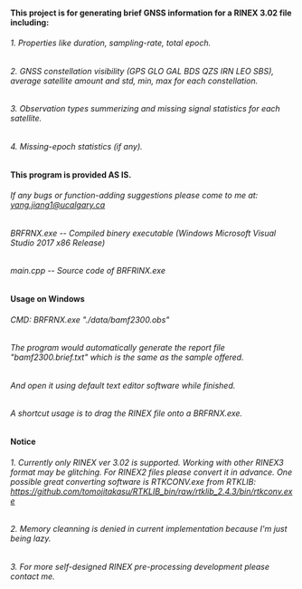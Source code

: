 #### This project is for generating brief GNSS information for a RINEX 3.02 file including:
###### 1. Properties like duration, sampling-rate, total epoch.
###### 2. GNSS constellation visibility (GPS GLO GAL BDS QZS IRN LEO SBS), average satellite amount and std, min, max for each constellation.
###### 3. Observation types summerizing and missing signal statistics for each satellite.
###### 4. Missing-epoch statistics (if any).

#### This program is provided AS IS.
###### If any bugs or function-adding suggestions please come to me at: yang.jiang1@ucalgary.ca

###### BRFRNX.exe             --  Compiled binery executable (Windows Microsoft Visual Studio 2017 x86 Release)
###### main.cpp               --  Source code of BRFRINX.exe

#### Usage on Windows
###### CMD: BRFRNX.exe "./data/bamf2300.obs"
###### The program would automatically generate the report file "bamf2300.brief.txt" which is the same as the sample offered.
###### And open it using default text editor software while finished.
###### A shortcut usage is to drag the RINEX file onto a BRFRNX.exe.

#### Notice
###### 1. Currently only RINEX ver 3.02 is supported. Working with other RINEX3 format may be glitching. For RINEX2 files please convert it in advance. One possible great converting software is RTKCONV.exe from RTKLIB: https://github.com/tomojitakasu/RTKLIB_bin/raw/rtklib_2.4.3/bin/rtkconv.exe
###### 2. Memory cleanning is denied in current implementation because I'm just being lazy.
###### 3. For more self-designed RINEX pre-processing development please contact me.
